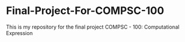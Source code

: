 # Final-Project-For-COMPSC-100
This is my repository for the final project COMPSC - 100: Computational Expression
